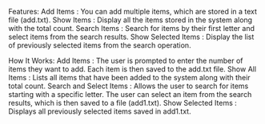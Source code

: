
Features:
Add Items               : You can add multiple items, which are stored in a text file (add.txt).
Show Items              : Display all the items stored in the system along with the total count.
Search Items            : Search for items by their first letter and select items from the search results.
Show Selected Items     : Display the list of previously selected items from the search operation.


How It Works:
Add Items               : The user is prompted to enter the number of items they want to add. Each item is then saved to the add.txt file.
Show All Items          : Lists all items that have been added to the system along with their total count.
Search and Select Items : Allows the user to search for items starting with a specific letter. The user can select an item from the search results, which is then saved to a file (add1.txt).
Show Selected Items     : Displays all previously selected items saved in add1.txt.
